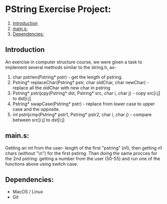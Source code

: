 # PString Exercise Project:  
1. [Introduction](#introduction)  
2. [main.s:](#main.s)  
3. [Dependencies:](#dependencies)  


## Introduction
An exercise in computer structure course, we were given a task to implement several methods similar to the string.h, as-

1. char pstrlen(Pstring* pstr) - get the length of pstring.
2. Pstring* replaceChar(Pstring* pstr, char oldChar, char newChar) - replace all the oldChar with new char in pstring
3. Pstring* pstrijcpy(Pstring* dst, Pstring* src, char i, char j) - copy src[i:j] to dst[i:j]
4. Pstring* swapCase(Pstring* pstr) - replace from lower case to upper case and the opposite.
5. int pstrijcmp(Pstring* pstr1, Pstring* pstr2, char i, char j) - compare between src[i:j] to dst[i:j]

## main.s:
Getting an int from the user- length of the first "pstring" (n1),
then getting n1 chars (without "\n") for the first pstirng.
Than doing the same procces for the 2nd pstring.
getting a number from the user (50-55) and run one of the functions above using switch case.

## Dependencies:
* MacOS / Linux
* Git
